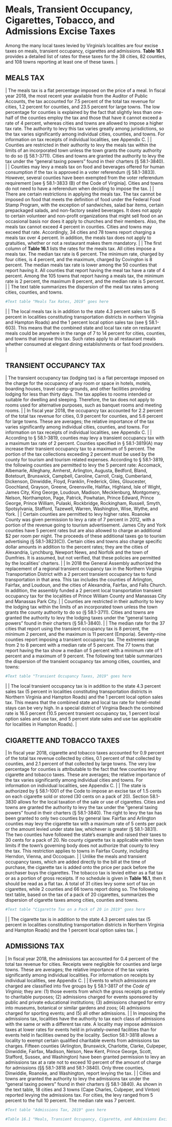 # Meals, Transient Occupancy, Cigarettes, Tobacco, and Admissions Excise Taxes

Among the many local taxes levied by Virginia’s localities are four excise taxes on meals, transient occupancy, cigarettes and admissions. **Table 16.1** provides a detailed list of rates for these taxes for the 38 cities, 82 counties, and 108 towns reporting at least one of these taxes.
|
## MEALS TAX
|   The meals tax is a flat percentage imposed on the price of a meal. In fiscal year 2018, the most recent year available from the Auditor of Public Accounts, the tax accounted for 7.5 percent of the total tax revenue for cities, 1.2 percent for counties, and 23.5 percent for large towns. The low percentage for counties is explained by the fact that slightly less than one-half of the counties employ the tax and those that have it cannot exceed a rate of 4 percent, whereas cities and towns are allowed to impose a higher tax rate. The authority to levy this tax varies greatly among jurisdictions, so the tax varies significantly among individual cities, counties, and towns. For information on tax receipts of individual localities, see Appendix C.
|
|   Counties  are  restricted  in  their  authority  to  levy  the  meals tax within the limits of an incorporated town unless the town grants the county authority to do so (§ 58.1-3711). Cities and towns are granted the authority to levy the tax under the “general taxing powers” found in their charters (§ 58.1-3840). 
|
|   Counties may levy a meals tax on food and beverages offered for human consumption if the tax is approved in a voter referendum (§ 58.1-3833). However, several counties have been exempted from the voter referendum requirement [see  §  58.1-3833  (B)  of  the  Code  of  Virginia].  Cities  and  towns do not need to have a referendum when deciding to impose the tax. 
|
|   There are certain restrictions in applying the meals tax. The tax cannot be imposed on food that meets the definition of food under the Federal Food Stamp Program, with the exception  of  sandwiches,  salad  bar  items,  certain  prepackaged  salads, and non-factory sealed beverages. It does not apply to certain volunteer and non-profit organizations that might sell food on an occasional basis nor does it apply to churches and  their  members.  Also,  the  meals  tax  cannot  exceed  4  percent in counties. Cities and towns may exceed that rate. Accordingly,  34  cities  and  78  towns  report  charging  a  meals  tax  over  4  percent.  In  addition,  the  meals  tax  does not apply to gratuities, whether or not a restaurant makes them mandatory.
|
|   The first  column  of  **Table  16.1**  lists  the  rates  for  the  meals  tax.  All  cities  impose  a  meals  tax.  The  median  tax  rate is 6 percent. The minimum rate, charged by four cities, is 4 percent, and the maximum, charged by Covington is 8 percent. The median meals tax rate is lower among the 50 counties that report having it. All counties that report having the meal tax have a rate of 4 percent. Among the 105 towns that report having a meals tax, the minimum rate is 2 percent, the maximum 8 percent, and the median rate is 5 percent.
|
|   The text table summarizes the dispersion of the meal tax rates among cities, counties, and towns.

```r
#Text table "Meals Tax Rates, 2019" goes here
```
|
|   The local meals tax is in addition to the state 4.3 percent sales tax (5 percent in localities constituting transportation districts in northern Virginia and Hampton Roads) and the 1 percent local option sales tax (see § 58.1-603). This means that the combined state and local tax rate on restaurant meals could be anywhere in the range of 7 to 14 percent for cities, counties, and towns that impose this tax. Such rates apply to all restaurant meals whether consumed at elegant dining establishments or fast food providers. 
|
## TRANSIENT OCCUPANCY TAX
|   The transient occupancy tax (lodging tax) is a flat percentage imposed on the charge for the occupancy of any room or  space  in  hotels,  motels,  boarding  houses,  travel  camp-grounds, and other facilities providing lodging for less than thirty days. The tax applies to rooms intended or suitable for dwelling and sleeping. Therefore, the tax does not apply to rooms used for alternative purposes, such as banquet rooms and meeting rooms. 
|
|   In fiscal  year  2018,  the  occupancy  tax  accounted  for  2.2 percent of the total tax revenue for cities, 0.9 percent for counties, and 5.6 percent for large towns. These are averages; the relative importance of the tax varies significantly among individual cities, counties, and towns. For information on tax receipts of individual localities, see Appendix C.
|
|   According  to  §  58.1-3819,  counties  may  levy  a  transient occupancy tax with a maximum tax rate of 2 percent. Counties  specified  in  §  58.1-3819(A)  may  increase  their  transient  occupancy  tax  to  a  maximum  of  5  percent.  The  portion of the tax collections exceeding 2 percent must be used by the county for tourism and tourism related expenses. According to § 58.1-3819, the following counties are permitted  to  levy  the  5  percent  rate:  Accomack,  Albemarle,  Alleghany, Amherst, Arlington, Augusta, Bedford, Bland, Botetourt, Brunswick, Campbell, Caroline, Carroll, Craig, Cumberland,  Dickenson,  Dinwiddie,  Floyd,  Franklin,  Frederick, Giles, Gloucester, Goochland, Grayson, Greene, Greensville, Halifax, Highland, Isle of Wight, James City, King  George,  Loudoun,  Madison,  Mecklenburg,  Montgomery,  Nelson,  Northampton,  Page,  Patrick,  Powhatan,  Prince  Edward,  Prince  George,  Prince  William,  Pulaski,  Rockbridge,  Rockingham,  Russell,  Smyth,  Spotsylvania,  Stafford,  Tazewell,  Warren,  Washington,  Wise,  Wythe,  and York.
|
|   Certain  counties  are  permitted  to  levy  higher  rates.  Roanoke  County  was  given  permission  to  levy  a  rate  of  7  percent in 2012, with a portion of the revenue going to tourism  advertisement.  James  City  and  York  counties  have  5  percent rates but are also allowed to charge an additional $2 per room per night. The proceeds of these additional taxes go to  tourism  advertising  (§  58.1-3823(C)).  Certain  cities  and  towns also charge specific dollar amounts in addition to the percent rates; they are the cities of Alexandria, Lynchburg, Newport News, and Norfolk and the town of Dumfries. It is assumed, but not verified, that these policies are permitted by the localities’ charters.
|
|   In 2018 the General Assembly authorized the replacement of a regional transient occupancy tax in the Northern Virginia Transportation District with a 2 percent transient occupancy tax to fund transportation in that area. This tax includes the counties of Arlington, Fairfax, and Loudoun, and the cities of Alexandria, Fairfax, and Falls Church. In addition, the assembly funded a 2 percent local transportation  transient  occupancy  tax  for  the  localities  of  Prince  William County and Manassas City and Manassas Park City. 
|
|   Counties  are  restricted  in  their  authority  to  levy  the  lodging tax within the limits of an incorporated town unless the town grants the county authority to do so (§ 58.1-3711). Cities and towns are granted the authority to levy the lodging taxes under the “general taxing powers” found in their charters (§ 58.1-3840).
|
|   The median rate for the 37 cities that report using the transient occupancy tax is 8 percent, the minimum 2 percent, and the maximum is 11 percent (Emporia). Seventy-nine counties report imposing a transient occupancy tax. The extremes range from 2 to 8 percent with a median rate of 5 percent. The 77 towns that report having the tax show a median of 5 percent with a minimum rate of 1 percent and a maximum of 9 percent. The following text table summarizes the dispersion of the transient occupancy tax among cities, counties, and towns:


```r
#Text table "Transient Occupancy Taxes, 2019" goes here
```
|
|   The local transient occupancy tax is in addition to the state 4.3 percent sales tax (5 percent in localities constituting transportation districts in Northern Virginia and Hampton Roads) and the 1 percent local option sales tax. This means that  the  combined  state  and  local  tax  rate  for  hotel-motel  stays can be very high. In a special district of Virginia Beach the  combined  rate  is  16.5  percent  (10.5  percent  transient  occupancy tax, 1 percent local option sales and use tax, and 5 percent state sales and use tax applicable for localities in Hampton Roads).
|
## CIGARETTE AND TOBACCO TAXES
|   In fiscal year 2018, cigarette and tobacco taxes accounted for 0.9 percent of the total tax revenue collected by cities, 0.1 percent   of that collected by counties, and  2.1 percent of that collected by large towns. The very low percentage for counties is attributable to the fact that few counties levy cigarette and tobacco taxes. These  are  averages;  the  relative  importance  of  the  tax  varies  significantly among individual cities and towns. For information on individual localities, see Appendix C.
|
|   The  state  is  authorized  by  §  58.1-1001  of  the  Code  to  impose  an  excise  tax  of  1.5  cents  on  each  cigarette  sold  or  stored  (30  cents  on  a  pack  of  20).  Section  58.1-3830  allows for the local taxation of the sale or use of cigarettes. Cities  and  towns  are  granted  the  authority  to  levy  the  tax  under  the  “general  taxing  powers”  found  in  their  charters  (§ 58.1-3840). The right to levy the tax has been granted to only two counties by general law. Fairfax and Arlington counties may levy the cigarette tax with a maximum rate of 5 cents per pack or the amount levied under state law, whichever is greater  (§  58.1-3831).  The  two  counties  have  followed  the  state’s example and raised their taxes to 30 cents for a pack of  20. No county cigarette tax is applicable within town limits if the town’s governing body does not authorize that county to levy the tax. This restriction applies to  towns in Fairfax County, including Herndon, Vienna, and Occoquan.
|
|   Unlike the meals and transient occupancy taxes, which are added directly to the bill at the time of purchase, the cigarette tax is added onto the price per pack before the purchaser buys the cigarettes. The tobacco tax is levied either as a flat tax or as a portion of gross receipts. If no schedule is given in **Table 16.1**, then it should be read as a flat tax. A total of 31 cities levy some sort of tax on cigarettes, while 2 counties and 66 towns report doing so. The following text table, based on the tax of a pack of 20 cigarettes, summarizes the dispersion of cigarette taxes among cities, counties and towns. 


```r
#Text table "Cigarette Tax on a Pack of 20 in 2019" goes here
```
|
|   The cigarette tax is in addition to the state 4.3 percent sales tax (5 percent in localities constituting transportation districts in Northern Virginia and Hampton Roads) and the 1 percent local option sales tax.
|
## ADMISSIONS TAX
|   In fiscal  year  2018,  the  admissions  tax  accounted  for  0.4  percent  of  the  total  tax  revenue  for  cities.  Receipts  were  negligible  for  counties  and  large  towns.  These  are  averages; the relative importance of the tax varies significantly among individual localities. For information on receipts by individual localities, see Appendix C.
|
|   Events to which admissions are charged are classified into five groups by § 58.1-3817 of the *Code of Virginia*; they are: (1) those events from which the gross receipts go entirely to  charitable  purposes;  (2)  admissions  charged  for  events sponsored  by  public  and  private  educational  institutions;  (3) admissions charged for entry into museums, botanical or similar gardens and zoos; (4) admissions charged for sporting events; and (5) all other admissions. 
|
|   In  imposing  the  admissions  tax,  localities  have  the  authority to tax each class of admissions with the same or with a different tax rate. A locality may impose admission taxes  at  lower  rates  for  events  held  in  privately-owned  facilities  than  for  events  held  in  facilities  owned  by  the  locality. Section 58.1-3818 allows a locality to exempt certain qualified charitable events from admissions tax charges. Fifteen counties (Arlington, Brunswick, Charlotte, Clarke,  Culpeper, Dinwiddie, Fairfax, Madison, Nelson, New Kent, Prince  George,  Scott,  Stafford,  Sussex,  and  Washington)  have  been  granted  permission  to  levy  an  admissions  tax  at a rate not to exceed 10 percent of the amount of charge for  admissions  (§§  58.1-3818  and  58.1-3840).  Only  three  counties,  Dinwiddie,  Roanoke,  and  Washington,  report  levying the tax.
|
|   Cities and towns are granted the authority to levy the admissions tax under the “general taxing powers” found in their charters (§ 58.1-3840). As shown in the text table, 18 cities  and  3  towns  (Cape  Charles,  Culpeper,  and  Vinton)  reported  levying  the  admissions  tax.  For  cities,  the  levy  ranged  from  5  percent  to  the  full  10  percent.  The  median  rate was 7 percent. 


```r
#Text table "Admissions Tax, 2019" goes here

#Table 16.1 "Meals, Transient Occupancy, Cigarette, and Admissions Excise Taxes, 2019" goes here
```
